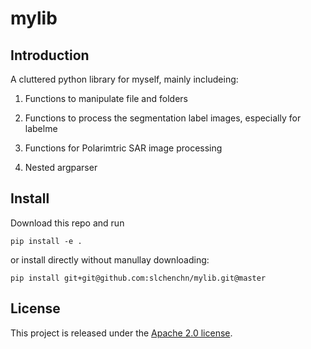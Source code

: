 # mylib

## Introduction
A cluttered python library for myself, mainly includeing:

1. Functions to manipulate file and folders

2. Functions to process the segmentation label images, especially for labelme
<!-- 3. Functions about general math -->
3. Functions for Polarimtric SAR image processing
<!-- 4. Functions to manipulate some basic types of python -->
4. Nested argparser
<!-- 8. others -->

## Install
Download this repo and run

    pip install -e .

or install directly without manullay downloading:

    pip install git+git@github.com:slchenchn/mylib.git@master

## License
This project is released under the [Apache 2.0 license](LICENSE).

